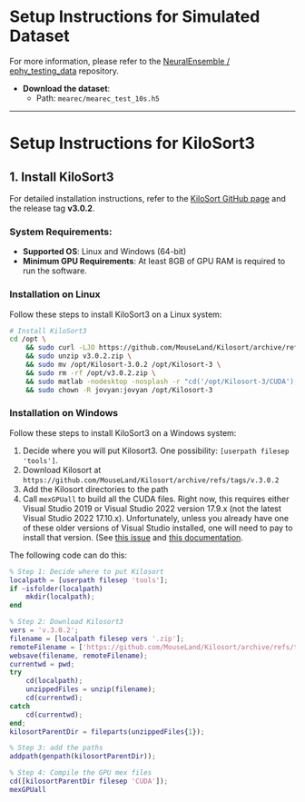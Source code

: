 # Setup Instructions for Simulated Dataset

For more information, please refer to the [NeuralEnsemble / ephy_testing_data](https://gin.g-node.org/NeuralEnsemble/ephy_testing_data) repository.

- **Download the dataset**: 
    - Path: `mearec/mearec_test_10s.h5`

---

# Setup Instructions for KiloSort3

## 1. Install KiloSort3

For detailed installation instructions, refer to the [KiloSort GitHub page](https://github.com/MouseLand/Kilosort) and the release tag **v3.0.2**.

### **System Requirements**:
- **Supported OS**: Linux and Windows (64-bit)
- **Minimum GPU Requirements**: At least 8GB of GPU RAM is required to run the software.

### Installation on Linux

Follow these steps to install KiloSort3 on a Linux system:

```sh
# Install KiloSort3
cd /opt \
    && sudo curl -LJO https://github.com/MouseLand/Kilosort/archive/refs/tags/v3.0.2.zip \
    && sudo unzip v3.0.2.zip \
    && sudo mv /opt/Kilosort-3.0.2 /opt/Kilosort-3 \
    && sudo rm -rf /opt/v3.0.2.zip \
    && sudo matlab -nodesktop -nosplash -r "cd('/opt/Kilosort-3/CUDA'); mexGPUall; addpath(genpath('/opt/Kilosort-3')); savepath; exit;" \
    && sudo chown -R jovyan:jovyan /opt/Kilosort-3
```

### Installation on Windows

Follow these steps to install KiloSort3 on a Windows system:

1. Decide where you will put Kilosort3. One possibility: `[userpath filesep 'tools']`.
2. Download Kilosort at `https://github.com/MouseLand/Kilosort/archive/refs/tags/v.3.0.2`
3. Add the Kilosort directories to the path
4. Call `mexGPUall` to build all the CUDA files. Right now, this requires either Visual Studio 2019 or Visual Studio 2022 version 17.9.x (not the latest Visual Studio 2022 17.10.x). Unfortunately, unless you already have one of these older versions of Visual Studio installed, one will need to pay to install that version. (See [this issue](https://www.mathworks.com/matlabcentral/answers/2158705-mexcuda-can-t-find-visual-studio-2022-but-mex-can) and [this documentation](https://www.mathworks.com/help/parallel-computing/run-mex-functions-containing-cuda-code.html).

The following code can do this:

```Matlab
% Step 1: Decide where to put Kilosort
localpath = [userpath filesep 'tools'];
if ~isfolder(localpath)
    mkdir(localpath);
end

% Step 2: Download Kilosort3
vers = 'v.3.0.2';
filename = [localpath filesep vers '.zip'];
remoteFilename = ['https://github.com/MouseLand/Kilosort/archive/refs/tags/' vers '.zip'];
websave(filename, remoteFilename);
currentwd = pwd;
try
    cd(localpath);
    unzippedFiles = unzip(filename);
    cd(currentwd);
catch
    cd(currentwd);
end;
kilosortParentDir = fileparts(unzippedFiles{1});

% Step 3: add the paths
addpath(genpath(kilosortParentDir));

% Step 4: Compile the GPU mex files
cd([kilosortParentDir filesep 'CUDA']);
mexGPUall
```


